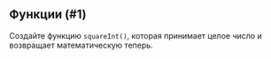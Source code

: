 ## Функции (#1)

Создайте функцию `squareInt()`, которая принимает целое число и возвращает математическую теперь.